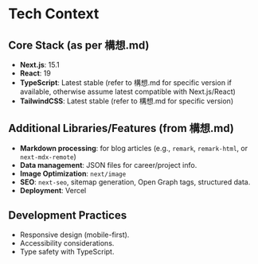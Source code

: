 # Tech Context

## Core Stack (as per 構想.md)
- **Next.js**: 15.1
- **React**: 19
- **TypeScript**: Latest stable (refer to 構想.md for specific version if available, otherwise assume latest compatible with Next.js/React)
- **TailwindCSS**: Latest stable (refer to 構想.md for specific version)

## Additional Libraries/Features (from 構想.md)
- **Markdown processing**: for blog articles (e.g., `remark`, `remark-html`, or `next-mdx-remote`)
- **Data management**: JSON files for career/project info.
- **Image Optimization**: `next/image`
- **SEO**: `next-seo`, sitemap generation, Open Graph tags, structured data.
- **Deployment**: Vercel

## Development Practices
- Responsive design (mobile-first).
- Accessibility considerations.
- Type safety with TypeScript. 